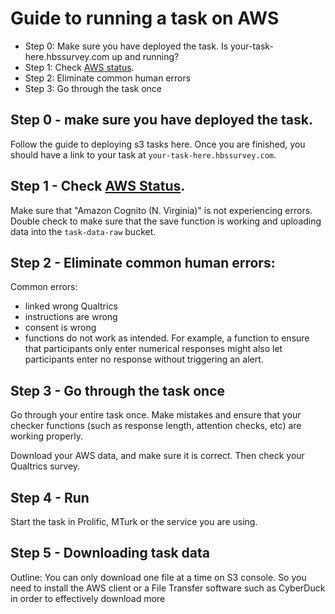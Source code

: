# Guide to running a task on AWS

- Step 0: Make sure you have deployed the task. Is your-task-here.hbssurvey.com up and running? 
- Step 1: Check [AWS status](https://status.aws.amazon.com/). 
- Step 2: Eliminate common human errors
- Step 3: Go through the task once


## Step 0 - make sure you have deployed the task.
Follow the guide to deploying s3 tasks here. Once you are finished, you should have a link to your task at `your-task-here.hbssurvey.com`. 

## Step 1 - Check [AWS Status](https://status.aws.amazon.com/).
Make sure that "Amazon Cognito (N. Virginia)" is not experiencing errors. Double check to make sure that the save function is working and uploading data into the `task-data-raw` bucket. 

## Step 2 - Eliminate common human errors:
Common errors:

  - linked wrong Qualtrics
  - instructions are wrong
  - consent is wrong
  - functions do not work as intended. For example, a function to ensure that participants only enter numerical responses might also let participants enter no response without triggering an alert.
  
## Step 3 - Go through the task once
Go through your entire task once. Make mistakes and ensure that your checker functions (such as response length, attention checks, etc) are working properly.

Download your AWS data, and make sure it is correct. Then check your Qualtrics survey.

## Step 4 - Run

Start the task in Prolific, MTurk or the service you are using.

## Step 5 - Downloading task data

Outline: You can only download one file at a time on S3 console. So you need to install the AWS client or a File Transfer software such as CyberDuck in order to effectively download more
